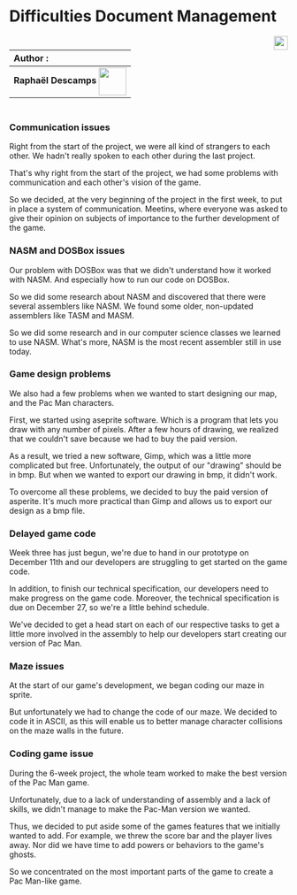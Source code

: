 # Difficulties Document Management  

[<img src="https://www.presse-citron.net/app/uploads/2020/06/linkedin-logo.jpg"  width="25px" align=right>](https://www.linkedin.com/in/rapha%C3%ABl-descamps-201112293)


| Author :        |
| :-------------- |
| **Raphaël Descamps** <img src="https://ca.slack-edge.com/T019N8PRR7W-U05TNB290FJ-abc72bbf0d47-512" width="50px" align=center>

### <br> Communication issues 

Right from the start of the project, we were all kind of strangers to each other. We hadn't really spoken to each other during the last project. 

That's why right from the start of the project, we had some problems with communication and each other's vision of the game. 

So we decided, at the very beginning of the project in the first week, to put in place a system of communication. Meetins, where everyone was asked to give their opinion on subjects of importance to the further development of the game. 

### NASM and DOSBox issues

Our problem with DOSBox was that we didn't understand how it worked with NASM. And especially how to run our code on DOSBox. 

So we did some research about NASM and discovered that there were several assemblers like NASM. We found some older, non-updated assemblers like TASM and MASM. 

So we did some research and in our computer science classes we learned to use NASM. What's more, NASM is the most recent assembler still in use today. 

### Game design problems 

We also had a few problems when we wanted to start designing our map, and the Pac Man characters.

First, we started using aseprite software. Which is a program that lets you draw with any number of pixels. After a few hours of drawing, we realized that we couldn't save because we had to buy the paid version. 

As a result, we tried a new software, Gimp, which was a little more complicated but free. Unfortunately, the output of our "drawing" should be in bmp. But when we wanted to export our drawing in bmp, it didn't work. 

To overcome all these problems, we decided to buy the paid version of asperite. It's much more practical than Gimp and allows us to export our design as a bmp file. 

### Delayed game code 

Week three has just begun, we're due to hand in our prototype on December 11th and our developers are struggling to get started on the game code. 

In addition, to finish our technical specification, our developers need to make progress on the game code. Moreover, the technical specification is due on December 27, so we're a little behind schedule. 

We've decided to get a head start on each of our respective tasks to get a little more involved in the assembly to help our developers start creating our version of Pac Man. 

### Maze issues 

At the start of our game's development, we began coding our maze in sprite. 

But unfortunately we had to change the code of our maze. We decided to code it in ASCII, as this will enable us to better manage character collisions on the maze walls in the future. 

### Coding game issue 

During the 6-week project, the whole team worked to make the best version of the Pac Man game. 

Unfortunately, due to a lack of understanding of assembly and a lack of skills, we didn't manage to make the Pac-Man version we wanted. 

Thus, we decided to put aside some of the games features that we initially wanted to add. For example, we threw the score bar and the player lives away.
Nor did we have time to add powers or behaviors to the game's ghosts. 

So we concentrated on the most important parts of the game to create a Pac Man-like game. 